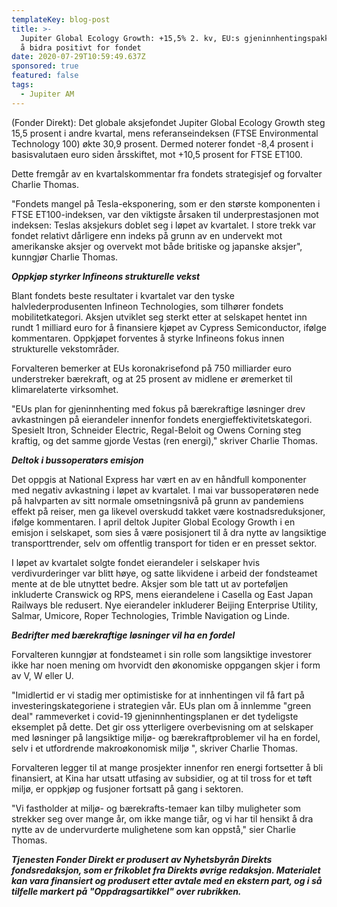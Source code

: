 ```yaml
---
templateKey: blog-post
title: >-
  Jupiter Global Ecology Growth: +15,5% 2. kv, EU:s gjeninnhentingspakke ventes
  å bidra positivt for fondet
date: 2020-07-29T10:59:49.637Z
sponsored: true
featured: false
tags:
  - Jupiter AM
---
```

(Fonder Direkt): Det globale aksjefondet Jupiter Global Ecology Growth steg 15,5 prosent i andre kvartal, mens referanseindeksen (FTSE Environmental Technology 100) økte 30,9 prosent. Dermed noterer fondet -8,4 prosent i basisvalutaen euro siden årsskiftet, mot +10,5 prosent for FTSE ET100.



Dette fremgår av en kvartalskommentar fra fondets strategisjef og forvalter Charlie Thomas.



"Fondets mangel på Tesla-eksponering, som er den største komponenten i FTSE ET100-indeksen, var den viktigste årsaken til underprestasjonen mot indeksen: Teslas aksjekurs doblet seg i løpet av kvartalet. I store trekk var fondet relativt dårligere enn indeks på grunn av en undervekt mot amerikanske aksjer og overvekt mot både britiske og japanske aksjer", kunngjør Charlie Thomas.



_**Oppkjøp styrker Infineons strukturelle vekst**_



Blant fondets beste resultater i kvartalet var den tyske halvlederprodusenten Infineon Technologies, som tilhører fondets mobilitetkategori. Aksjen utviklet seg sterkt etter at selskapet hentet inn rundt 1 milliard euro for å finansiere kjøpet av Cypress Semiconductor, ifølge kommentaren. Oppkjøpet forventes å styrke Infineons fokus innen strukturelle vekstområder.



Forvalteren bemerker at EUs koronakrisefond på 750 milliarder euro understreker bærekraft, og at 25 prosent av midlene er øremerket til klimarelaterte virksomhet.



"EUs plan for gjeninnhenting med fokus på bærekraftige løsninger drev avkastningen på eierandeler innenfor fondets energieffektivitetskategori. Spesielt Itron, Schneider Electric, Regal-Beloit og Owens Corning steg kraftig, og det samme gjorde Vestas (ren energi)," skriver Charlie Thomas.



_**Deltok i bussoperatørs emisjon**_



Det oppgis at National Express har vært en av en håndfull komponenter med negativ avkastning i løpet av kvartalet. I mai var bussoperatøren nede på halvparten av sitt normale omsetningsnivå på grunn av pandemiens effekt på reiser, men ga likevel overskudd takket være kostnadsreduksjoner, ifølge kommentaren. I april deltok Jupiter Global Ecology Growth i en emisjon i selskapet, som sies å være posisjonert til å dra nytte av langsiktige transporttrender, selv om offentlig transport for tiden er en presset sektor.



I løpet av kvartalet solgte fondet eierandeler i selskaper hvis verdivurderinger var blitt høye, og satte likvidene i arbeid der fondsteamet mente at de ble utnyttet bedre. Aksjer som ble tatt ut av porteføljen inkluderte Cranswick og RPS, mens eierandelene i Casella og East Japan Railways ble redusert. Nye eierandeler inkluderer Beijing Enterprise Utility, Salmar, Umicore, Roper Technologies, Trimble Navigation og Linde.



_**Bedrifter med bærekraftige løsninger vil ha en fordel**_



Forvalteren kunngjør at fondsteamet i sin rolle som langsiktige investorer ikke har noen mening om hvorvidt den økonomiske oppgangen skjer i form av V, W eller U.



"Imidlertid er vi stadig mer optimistiske for at innhentingen vil få fart på investeringskategoriene i strategien vår. EUs plan om å innlemme "green deal" rammeverket i covid-19 gjeninnhentingsplanen er det tydeligste eksemplet på dette. Det gir oss ytterligere overbevisning om at selskaper med løsninger på langsiktige miljø- og bærekraftproblemer vil ha en fordel, selv i et utfordrende makroøkonomisk miljø ", skriver Charlie Thomas.



Forvalteren legger til at mange prosjekter innenfor ren energi fortsetter å bli finansiert, at Kina har utsatt utfasing av subsidier, og at til tross for et tøft miljø, er oppkjøp og fusjoner fortsatt på gang i sektoren.



"Vi fastholder at miljø- og bærekrafts-temaer kan tilby muligheter som strekker seg over mange år, om ikke mange tiår, og vi har til hensikt å dra nytte av de undervurderte mulighetene som kan oppstå," sier Charlie Thomas.



_**Tjenesten Fonder Direkt er produsert av Nyhetsbyrån Direkts fondsredaksjon, som er frikoblet fra Direkts øvrige redaksjon. Materialet kan vara finansiert og produsert etter avtale med en ekstern part, og i så tilfelle markert på "Oppdragsartikkel" over rubrikken.**_
